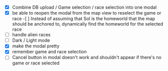 - [x] Combine DB upload / Game selection / race selection into one modal
- [x] be able to reopen the modal from the map view to reselect the game or race -[ ] Instead of assuming that Sol is the homeworld that the map should be anchored to, dynamically find the homeworld for the selected race
- [ ] handle alien races
- [ ] Dark / Light mode
- [x] make the modal pretty
- [x] remember game and race selection
- [ ] Cancel button in modal doesn't work and shouldn't appear if there's no game or race selected
